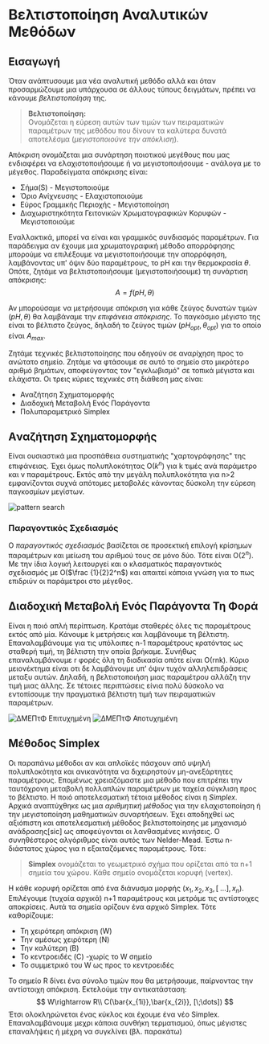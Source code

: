 # Βελτιστοποίηση Αναλυτικών Μεθόδων

## Εισαγωγή

Όταν ανάπτυσουμε μια νέα αναλυτική μεθόδο αλλά και όταν προσαρμώζουμε μια υπάρχουσα σε άλλους τύπους δειγμάτων, πρέπει να κάνουμε *βελτιστοποίηση* της.
>**Βελτιστοποίηση:**
\
Ονομάζεται η εύρεση αυτών των τιμών των πειραματικών παραμέτρων της μεθόδου που δίνουν τα καλύτερα δυνατά αποτελέσμα (*μεγιστοποιούνε την απόκλιση*).

Απόκριση ονομάζεται μια συνάρτηση ποιοτικού μεγέθους που μας ενδιαφέρει να ελαχιστοποιήσουμε ή να μεγιστοποιήσουμε - ανάλογα με το μέγεθος. Παραδείγματα απόκρισης είναι:

* Σήμα(S) - Μεγιστοποιούμε
* Όριο Ανίχνευσης - Ελαχιστοποιούμε
* Εύρος Γραμμικής Περιοχής - Μεγιστοποίηση
* Διαχωριστηκότητα Γειτονικών Χρωματογραφικών Κορυφών - Μεγιστοποιούμε

Εναλλακτικά, μπορεί να είναι και γραμμικός συνδιασμός παραμέτρων. Για παράδειγμα αν έχουμε μια χρωματογραφική μέθοδο απορρόφησης μπορούμε να επιλέξουμε να μεγιστοποιήσουμε την απορρόφηση, λαμβάνοντας υπ' όψιν δύο παραμέτρους, το pH και την  θερμοκρασία $\theta$. Οπότε, ζητάμε να βελτιστοποιήσουμε (μεγιστοποιήσουμε) τη συνάρτιση απόκρισης:
$$
A=f(pH,\theta)
$$

Αν μπορούσαμε να μετρήσουμε απόκριση για κάθε ζεύγος δυνατών τιμών $(pH,\theta)$ θα λαμβάναμε την *επιφάνεια απόκρισης*. Το παγκόσμιο μέγιστο της είναι το βέλτιστο ζεύγος, δηλαδή το ζεύγος τιμών $(pH_{opt},\theta_{opt})$ για το οποίο είναι $A_{max}$.

Ζητάμε τεχνικές βελτιστοποίησης που οδηγούν σε αναρίχηση προς το ανώτατο σημείο. Ζητάμε να φτάσουμε σε αυτό το σημείο στο μικρότερο αριθμό βημάτων, αποφεύγοντας τον "εγκλωβισμό" σε τοπικά μέγιστα και ελάχιστα.
Οι τρεις κύριες τεχνικές στη διάθεση μας είναι:

* Αναζήτηση Σχηματομορφής
* Διαδοχική Μεταβολή Ενός Παράγοντα
* Πολυπαραμετρικό Simplex

## Aναζήτηση Σχηματομορφής

Είναι ουσιαστικά μια προσπάθεια συστηματικής "χαρτογράφησης" της επιφάνειας. Έχει όμως πολυπλοκότητας Ο($k^n$) για k τιμές ανά παράμετρο και ν παραμέτρους.
Εκτός από την μεγάλη πολυπλοκότητα για n>2 εμφανίζονται συχνά απότομες μεταβολές κάνοντας δύσκολη την εύρεση παγκοσμίων μεγίστων.

![pattern search]()

### Παραγοντικός Σχεδιασμός

Ο *παραγοντικός σχεδιασμός* βασίζεται σε προσεκτική επιλογή κρίσημων παραμέτρων και μείωση του αριθμού τους σε μόνο δύο. Τότε είναι Ο($2^n$). Με την ίδια λογική λειτουργεί και ο κλασματικός παραγοντικός σχεδιασμός με Ο($\frac {1}{2}2^n$) και απαιτεί κάποια γνώση για το πως επιδριύν οι παράμετροι στο μέγεθος.

## Διαδοχική Μεταβολή Ενός Παράγοντα Τη Φορά

Είναι η ποιό απλή περίπτωση. Κρατάμε σταθερές όλες τις παραμέτρους εκτός από μία. Κάνουμε k μετρήσεις και λαμβάνουμε τη βέλτιστη. Επαναλαμβάνουμε για τις υπόλοιπες n-1 παραμέτρους κρατόντας ως σταθερή τιμή, τη βέλτιστη την οποία βρήκαμε. Συνήθως επαναλαμβάνουμε r φορές όλη τη διαδικασία οπότε είναι Ο(rnk). Κύριο μειονέκτημα είναι οτι δε λαμβάνουμε υπ' όψιν τυχόν αλληλεπιδράσεις μεταξυ αυτών. Δηλαδή, η βελτιστοποιήση μιας παραμέτρου αλλάζη την τιμή μιας άλλης. Σε τέτοιες περιπτώσεις είνια πολύ δύσκολο να εντοπίσουμε την πραγματικά βέλτιστη τιμή των πειραματικών παραμέτρων.

![ΔΜΕΠτΦ Επιτυχημένη]()
![ΔΜΕΠτΦ Αποτυχημένη]()

## Μέθοδος Simplex

Οι παραπάνω μέθοδοι αν και απλοϊκές πάσχουν από υψηλή πολυπλοκότητα και ανικανότητα να διχειρηστούν μη-ανεξάρτητες παραμέτρους. Επομένως χρειαζόμαστε μια μέθοδο που επιτρέπει την ταυτόχρονη μεταβολή πολλαπλών παραμέτρων με ταχεία σύγκλιση προς το βέλτιστο. Η ποιό αποτελεσματική τέτοια μέθοδος είναι η *Simplex*. Αρχικά αναπτύχθηκε ως μια *αριθμητική μέθοδος* για την ελαχιστοποίηση ή την μεγιστοποίηση μαθηματικών συναρτήσεων. Έχει αποδηχθεί ως αξιόπιστη και αποτελεσματική μέθοδος βελτιστοποίησης με μηχανισμό ανάδρασης\[sic\] ως αποφεύγονται οι λανθασμένες κινήσεις. Ο συνηθέστερος αλγόριθμος είναι αυτός των Nelder-Mead.
Έστω n-διάστατος χώρος για n εξαιταζόμενες παραμέτρους. Τότε:
>**Simplex** ονομάζεται το γεωμετρικό σχήμα που ορίζεται από τα n+1 σημεία του χώρου. Κάθε σημείο ονομάζεται κορυφή (vertex).

Η κάθε κορυφή ορίζεται από ένα διάνυσμα μορφής $(x_1,x_2,x_3,[\;\dots],x_n)$. Επιλέγουμε (τυχαία αρχικά) n+1 παραμέτρους και μετράμε τις αντίστοιχες αποκρίσεις. Αυτά τα σημεία ορίζουν ένα αρχικό Simplex. Τότε καθορίζουμε:
* Τη χειρότερη απόκριση (W)
* Την αμέσως χειρότερη (N)
* Την καλύτερη (B)
* Το κεντροειδές (C) -χωρίς το W σημείο
* Το συμμετρικό του W ως προς το κεντροειδές

Το σημείο R δίνει ένα σύνολο τιμών που θα μετρήσουμε, παίρνοντας την αντίστοιχη απόκριση. Εκτελούμε την αντικατάσταση:
$$
W\rightarrow R\\
C(\bar{x_{1i}},\bar{x_{2i}}, [\;\dots])
$$
Έτσι ολοκληρώνεται ένας κύκλος και έχουμε ένα νέο Simplex. Επαναλαμβάνουμε μεχρι κάποια συνθήκη τερματισμού, όπως μέγιστες επαναλήψεις ή μέχρη να συγκλίνει (βλ. παρακάτω)